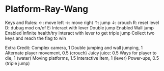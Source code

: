 # Platform-Ray-Wang
Keys and Rules:
    <-: move left
    ->: move right
    ↑: jump
    ↓: crouch
    R: reset level
    D: dubug mod on/of
    E: Interact with lever
    Double jump Enabled
    Wall jump Enabled
    Infinite health/try
    Interact with lever to get triple jump
    Collect two keys and reach the flag to win



Extra Credit:
    Complex camera, 1
    Double jumping and wall jumping, 1
    Alternate player movement, 0.5 (crouch)
    Juicy juice: 0.5
    Ways for player to die, 1 (water)
    Moving platforms, 1.5
    Interactive Item, 1 (lever)
    Power-ups, 0.5 (triple jump)